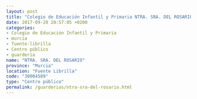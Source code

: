 ```yaml
---
layout: post
title: "Colegio de Educación Infantil y Primaria NTRA. SRA. DEL ROSARIO"
date: 2017-09-20 20:57:05 +0200
categories:
- Colegio de Educación Infantil y Primaria
- murcia
- fuente-librilla
- Centro público
- guarderia
name: "NTRA. SRA. DEL ROSARIO"
province: "Murcia"
location: "Fuente Librilla"
code: "30004589"
type: "Centro público"
permalink: /guarderias/ntra-sra-del-rosario.html
---
```

